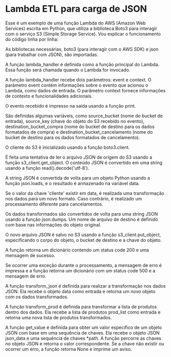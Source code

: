 # Lambda ETL para carga de JSON

Esse é um exemplo de uma função Lambda do AWS (Amazon Web Services) escrita em Python, que utiliza a biblioteca Boto3 para interagir com o serviço S3 (Simple Storage Service). Vou explicar o funcionamento do código linha por linha:

As bibliotecas necessárias, boto3 (para interagir com o AWS SDK) e json (para trabalhar com JSON), são importadas.

A função lambda_handler é definida como a função principal do Lambda. Essa função será chamada quando o Lambda for invocado.

A função lambda_handler recebe dois parâmetros: event e context. O parâmetro event contém informações sobre o evento que acionou o Lambda, como dados de entrada. O parâmetro context fornece informações de contexto e funcionalidades adicionais.

O evento recebido é impresso na saída usando a função print.

São definidas algumas variáveis, como source_bucket (nome do bucket de entrada), source_key (chave do objeto do S3 recebido no evento), destination_bucket_compra (nome do bucket de destino para os dados formatados de compra) e destination_bucket_cancelamento (nome do bucket de destino para os dados formatados de cancelamento).

O cliente do S3 é inicializado usando a função boto3.client.

É feita uma tentativa de ler o arquivo JSON de origem do S3 usando a função s3_client.get_object. O conteúdo JSON é convertido em uma string usando a função read().decode('utf-8').

A string JSON é convertida de volta para um objeto Python usando a função json.loads, e o resultado é armazenado na variável data.

Se o valor da chave 'cliente' existir em data, é realizada uma transformação nos dados para um novo formato. Caso contrário, é realizado um processamento diferente para cancelamentos.

Os dados transformados são convertidos de volta para uma string JSON usando a função json.dumps. Um nome de arquivo de destino é definido com base nas informações do objeto original.

O novo arquivo JSON é salvo no S3 usando a função s3_client.put_object, especificando o corpo do objeto, o bucket de destino e a chave do objeto.

A função retorna um dicionário contendo um status code 200 e uma mensagem de sucesso.

Se ocorrer uma exceção durante o processamento, a mensagem de erro é impressa e a função retorna um dicionário com um status code 500 e a mensagem de erro.

A função transform_json é definida para realizar a transformação nos dados JSON. Ela recebe o objeto data como entrada e retorna um novo objeto com os dados transformados.

A função transform_prod é definida para transformar a lista de produtos dentro dos dados. Ela recebe a lista de produtos prod_list como entrada e retorna uma nova lista de produtos transformados.

A função get_value é definida para obter um valor específico de um objeto JSON com base em uma sequência de chaves. Ela recebe o objeto JSON json_data e uma sequência de chaves *path. A função percorre as chaves no objeto JSON e retorna o valor correspondente. Se a chave não existir ou ocorrer um erro, a função retorna None e imprime um aviso.
